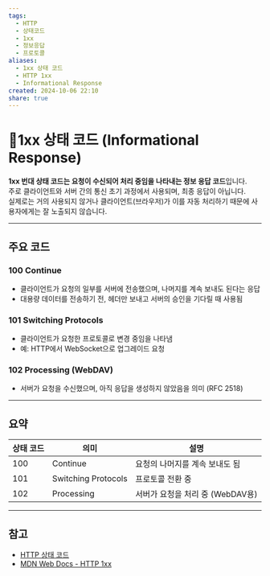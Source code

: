 ```yaml
---
tags:
  - HTTP
  - 상태코드
  - 1xx
  - 정보응답
  - 프로토콜
aliases:
  - 1xx 상태 코드
  - HTTP 1xx
  - Informational Response
created: 2024-10-06 22:10
share: true
---
```


# 📘1xx 상태 코드 (Informational Response)

**1xx 번대 상태 코드는 요청이 수신되어 처리 중임을 나타내는 정보 응답 코드**입니다.  
주로 클라이언트와 서버 간의 통신 초기 과정에서 사용되며, 최종 응답이 아닙니다.  
실제로는 거의 사용되지 않거나 클라이언트(브라우저)가 이를 자동 처리하기 때문에 사용자에게는 잘 노출되지 않습니다.

---

## 주요 코드

### 100 Continue

- 클라이언트가 요청의 일부를 서버에 전송했으며, 나머지를 계속 보내도 된다는 응답
- 대용량 데이터를 전송하기 전, 헤더만 보내고 서버의 승인을 기다릴 때 사용됨

### 101 Switching Protocols

- 클라이언트가 요청한 프로토콜로 변경 중임을 나타냄
- 예: HTTP에서 WebSocket으로 업그레이드 요청

### 102 Processing (WebDAV)

- 서버가 요청을 수신했으며, 아직 응답을 생성하지 않았음을 의미 (RFC 2518)

---

## 요약

| 상태 코드 | 의미                                | 설명 |
|-----------|-------------------------------------|------|
| 100       | Continue                            | 요청의 나머지를 계속 보내도 됨 |
| 101       | Switching Protocols                 | 프로토콜 전환 중 |
| 102       | Processing                          | 서버가 요청을 처리 중 (WebDAV용) |

---

## 참고

- [HTTP 상태 코드](HTTP%20%EC%83%81%ED%83%9C%20%EC%BD%94%EB%93%9C.md)
- [MDN Web Docs - HTTP 1xx](https://developer.mozilla.org/en-US/docs/Web/HTTP/Status#information_responses)

